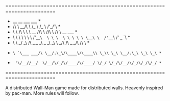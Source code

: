 =======================================================================
*   __      __            ___    ___                                  *
*  /\ \  __/\ \          /\_ \  /\_ \    /'\_/`\                      *
*  \ \ \/\ \ \ \     __  \//\ \ \//\ \  /\      \     __      ___     *
*   \ \ \ \ \ \ \  /'__`\  \ \ \  \ \ \ \ \ \__\ \  /'__`\  /' _ `\   *
*    \ \ \_/ \_\ \/\ \_\.\_ \_\ \_ \_\ \_\ \ \_/\ \/\ \_\.\_/\ \/\ \  *
*     \ `\___ ___/\ \__/.\_\/\____\/\____\\ \_\\ \_\ \__/.\_\ \_\ \_\ *
*      '\/__//__/  \/__/\/_/\/____/\/____/ \/_/ \/_/\/__/\/_/\/_/\/_/ *
=======================================================================

A distributed Wall-Man game made for distributed walls.
Heavenly inspired by pac-man. More rules will follow.
